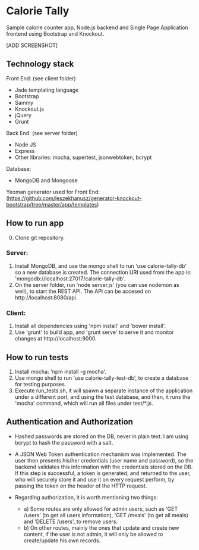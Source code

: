 # Calorie Tally

Sample calorie counter app, Node.js backend and Single Page Application frontend using Bootstrap and Knockout.

[ADD SCREENSHOT]

## Technology stack

Front End: (see client folder)
  * Jade templating language
  * Bootstrap
  * Sammy
  * Knockout.js
  * jQuery
  * Grunt

Back End: (see server folder)
  * Node JS
  * Express
  * Other libraries: mocha, supertest, jsonwebtoken, bcrypt

Database:
  * MongoDB and Mongoose

Yeoman generator used for Front End: (https://github.com/leszekhanusz/generator-knockout-bootstrap/tree/master/app/templates)

## How to run app

0. Clone git repository.

### Server:

1. Install MongoDB, and use the mongo shell to run 'use calorie-tally-db' so a new database is created. The connection URI used from the app is: 'mongodb://localhost:27017/calorie-tally-db'.
2. On the server folder, run 'node server.js' (you can use nodemon as well), to start the REST API. The API can be accesed on http://localhost:8080/api.

### Client:

1. Install all dependencies using 'npm install' and 'bower install'.
2. Use 'grunt' to build app, and 'grunt serve' to serve it and monitor changes at http://localhost:9000.

## How to run tests

1. Install mocha: 'npm install -g mocha'.
2. Use mongo shell to run 'use calorie-tally-test-db', to create a database for testing purposes.
2. Execute run_tests.sh, it will spawn a separate instance of the application under a different port, and using the test database, and then, it runs the 'mocha' command, which will run all files under test/*.js. 

## Authentication and Authorization

* Hashed passwords are stored on the DB, never in plain text. I am using bcrypt to hash the password with a salt.
* A JSON Web Token authentication mechanism was implemented. The user then presents his/her credentials (user name and password), so the backend validates this information with the credentials stored on the DB. If this step is successful, a token is generated, and returned to the user, who will securely store it and use it on every request perform, by passing the token on the header of the HTTP request. 

* Regarding authorization, it is worth mentioning two things:
  * a) Some routes are only allowed for admin users, such as 'GET /users' (to get all users information), 'GET /meals' (to get all meals) and 'DELETE /users', to remove users.
  * b) On other routes, mainly the ones that update and create new content, if the user is not admin, it will only be allowed to create/update his own records.


